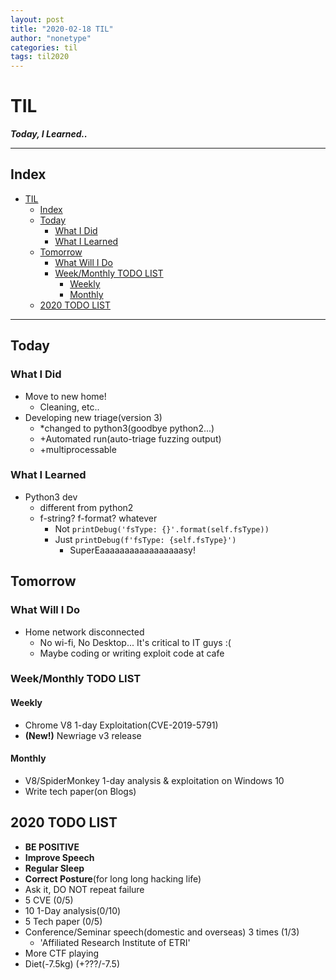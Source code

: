 ```yaml
---
layout: post
title: "2020-02-18 TIL"
author: "nonetype"
categories: til
tags: til2020
---
```


# TIL
***Today, I Learned..***

---
## Index

<!-- @import "[TOC]" {cmd="toc" depthFrom=1 depthTo=6 orderedList=false} -->
<!-- code_chunk_output -->

- [TIL](#til)
  - [Index](#index)
  - [Today](#today)
    - [What I Did](#what-i-did)
    - [What I Learned](#what-i-learned)
  - [Tomorrow](#tomorrow)
    - [What Will I Do](#what-will-i-do)
    - [Week/Monthly TODO LIST](#weekmonthly-todo-list)
      - [Weekly](#weekly)
      - [Monthly](#monthly)
  - [2020 TODO LIST](#2020-todo-list)

<!-- /code_chunk_output -->

---


## Today
### What I Did
- Move to new home!
  - Cleaning, etc..
- Developing new triage(version 3)
  + *changed to python3(goodbye python2...)
  + +Automated run(auto-triage fuzzing output)
  + +multiprocessable

### What I Learned
- Python3 dev
  - different from python2
  - f-string? f-format? whatever
    - Not `printDebug('fsType: {}'.format(self.fsType))`
    - Just `printDebug(f'fsType: {self.fsType}')`
      - SuperEaaaaaaaaaaaaaaaaasy!

## Tomorrow
### What Will I Do
- Home network disconnected
  - No wi-fi, No Desktop...  It's critical to IT guys :(
  - Maybe coding or writing exploit code at cafe

### Week/Monthly TODO LIST
#### Weekly
- Chrome V8 1-day Exploitation(CVE-2019-5791)
- **(New!)** Newriage v3 release

#### Monthly
- V8/SpiderMonkey 1-day analysis & exploitation on Windows 10
- Write tech paper(on Blogs)

## 2020 TODO LIST
- **BE POSITIVE**
- **Improve Speech**
- **Regular Sleep**
- **Correct Posture**(for long long hacking life)
- Ask it, DO NOT repeat failure
- 5 CVE (0/5)
- 10 1-Day analysis(0/10)
- 5 Tech paper (0/5)
- Conference/Seminar speech(domestic and overseas) 3 times (1/3)
  - 'Affiliated Research Institute of ETRI'
- More CTF playing
- Diet(-7.5kg) (+???/-7.5)
